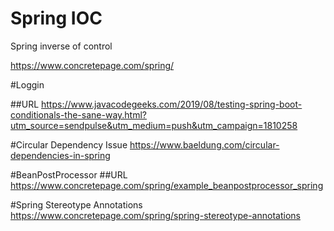 # Spring IOC
Spring inverse of control

https://www.concretepage.com/spring/

#Loggin

##URL
https://www.javacodegeeks.com/2019/08/testing-spring-boot-conditionals-the-sane-way.html?utm_source=sendpulse&utm_medium=push&utm_campaign=1810258

#Circular Dependency Issue 
https://www.baeldung.com/circular-dependencies-in-spring



#BeanPostProcessor
##URL
https://www.concretepage.com/spring/example_beanpostprocessor_spring

#Spring Stereotype Annotations
https://www.concretepage.com/spring/spring-stereotype-annotations